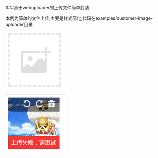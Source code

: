 
###基于webuploader的上传文件简单封装


本例为简单的文件上传,主要是样式简化,代码在examples/customer-image-uploader目录


![Alt address](img1.png "地址选择")

![Alt search](img2.png "地址搜索")
